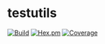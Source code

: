 # testutils

[![Build](https://status.pdmbuilds.proximetry.com/packages/erl_testutils/versions/master/build/badge)](https://status.pdmbuilds.proximetry.com/packages/erl_testutils/versions/master/build/link) [![Hex.pm](https://img.shields.io/badge/hex-1.0.18-aa66cc.svg)](https://hex.pdmbuilds.proximetry.com/packages/testutils/1.0.18) [![Coverage](https://status.pdmbuilds.proximetry.com/packages/erl_testutils/versions/1.0.1/coverage/badge)](https://status.pdmbuilds.proximetry.com/packages/erl_testutils/versions/1.0.1/coverage/link)
